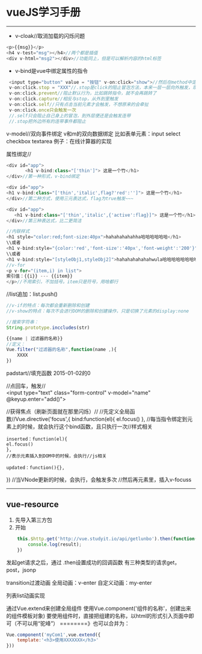 vueJS学习手册
===
***
* v-cloak//取消加载的闪烁问题
```js
<p>{{msg}}</p>
<h4 v-test="msg"></h4>//两个都是插值
<div v-html="msg2"></div>//功能同上，但是可以解析内容的html标签
```
* v-bind是vue中绑定属性的指令
```js
 <input type="button" value = "按钮" v-on:click="show">//然后在method中定义方法
 v-on:click.stop = "XXX"//.stop是click的阻止冒泡方法，本来一层一层向外触发，现在只触发点击的button
 v-on:click.prevent//阻止默认行为，比如跳转指令，就不会再跳转了
 v-on:click.capture//相反与stop，从外到里触发
 v-on:click.self//只有点击当前元素才会触发，不想原来的会牵扯
 v-on:click.once只会触发一次
 //.self只会阻止自己身上的冒泡，到外层便还是会触发连带
 //.stop把外边所有的连带事件都阻止
```
 v-model//双向事件绑定
 v和m的双向数据绑定
 比如表单元素：input select checkbox textarea
 例子：在线计算器的实现

 属性绑定//
 ```js
 <div id="app">
        <h1 v-bind:class="['thin']"> 这是一个竹</h1>
 </div>//第一种形式，v-bind绑定

<div id="app">
<h1 v-bind:class="['thin','italic',flag?'red':'']"> 这是一个竹</h1>
</div>//第二种方式，使用三元表达式，flag为true触发~~~

<div id="app">
    <h1 v-bind:class="['thin','italic',{'active':flag}]"> 这是一个竹</h1>
</div>//第三种表达式，比二更简洁
```




```js
//内联样式
<h1 style="color:red;font-size:40px">hahahahahahha哈哈哈哈哈哈</h1>
\\或者
<h1 v-bind:style="{color:'red','font-size':'40px','font-weight':'200'}">hahahahahahahwula哈哈哈哈哈哈哈哈</h1>
\\或者
<h1 v-bind:style="[styleObj1,styleObj2]">hahahahahahahwula哈哈哈哈哈哈哈哈</h1>//绑定多个样式
//v-for
<p v-for="(item,i) in list">
索引值：{{i}} --- {{item}}
</p>//不用索引，不加括号。item只是符号，用啥都行
```

//list追加：list.push()
```js
//v-if的特点：每次都会重新删除和创建
//v-show的特点：每次不会进行DOM的删除和创建操作，只是切换了元素的display:none

//搜索字符串：
String.prototype.inccludes(str)

{{name | 过滤器的名称}}
//定义：
Vue.filter("过滤器的名称",function(name ,){
	XXXX
})
```
padstart//填充函数 2015-01-02的0

//点回车，触发//                        
<input type="text" class="form-control" v-model="name" @keyup.enter="add()">

//获得焦点（刷新页面就在那里闪烁）//
//先定义全局函数//Vue.directive('focus',{
	bind:function(el){
		el.focus()
	},
	//每当指令绑定到元素上的时候，就会执行这个bind函数，且只执行一次//样式相关

	inserted：function(el){
	el.focus()
	},
	//表示元素插入到DOM中的时候，会执行//js相关

	updated：function(){},
})
	//当VNode更新的时候，会执行，会触发多次 
//然后再元素里，插入v-focuss

***
## vue-resource
1. 先导入第三方包
1. 开始
```js
	this.$http.get('http://vue.studyit.io/api/getlunbo').then(function(result){
        console.log(result);
    })
```
 发起get请求之后，通过 .then设置成功的回调函数
 有三种类型的请求get，post，jsonp

transition过渡动画
全局动画：v-enter
自定义动画：my-enter

列表list动画实现

通过Vue.extend来创建全局组件
使用Vue.component('组件的名称'，创建出来的组件模板对象)
要使用组件时，直接把组建的名称，以html的形式引入页面中即可（不可以用“驼峰”）
========》也可以合并为：
```js
Vue.component('myCom1',vue.extend({
	template:'<h3>使用XXXXXXX</h3>'
}))
```
